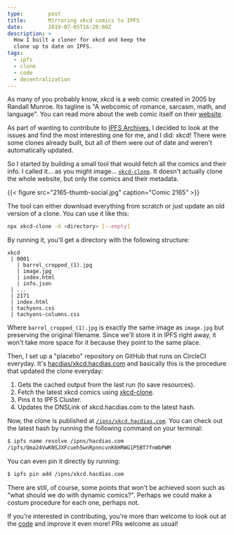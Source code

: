 ```yaml
---
type:        post
title:       Mirroring xkcd comics to IPFS
date:        2019-07-05T16:20:00Z
description: > 
  How I built a cloner for xkcd and keep the
  clone up to date on IPFS.
tags:
  - ipfs
  - clone
  - code
  - decentralization
---
```


As many of you probably know, xkcd is a web comic created in 2005 by Randall Munroe. Its tagline is "A webcomic of romance, sarcasm, math, and language". You can read more about the web comic itself on their [website](https://xkcd.com/about/).

As part of wanting to contribute to [IPFS Archives](https://github.com/ipfs/archives), I decided to look at the issues and find the most interesting one for me, and I did: xkcd! There were some clones already built, but all of them were out of date and weren't automatically updated.

So I started by building a small tool that would fetch all the comics and their info. I called it... as you might image... [`xkcd-clone`](https://github.com/hacdias/xkcd-clone). It doesn't actually clone the whole website, but only the comics and their metadata.

{{< figure src="2165-thumb-social.jpg" caption="Comic 2165" >}}

The tool can either download everything from scratch or just update an old version of a clone. You can use it like this:

```bash
npx xkcd-clone -d <directory> [--empty]
```

By running it, you'll get a directory with the following structure:

```text
xkcd
 | 0001
   | barrel_cropped_(1).jpg
   | image.jpg
   | index.html
   | info.json
 | ...
 | 2171
 | index.html
 | tachyons.css
 | tachyons-columns.css
```

Where `barrel_cropped_(1).jpg` is exactly the same image as `image.jpg` but preserving the original filename. Since we'll store it in IPFS right away, it won't take more space for it because they point to the same place.

Then, I set up a "placebo" repository on GitHub that runs on CircleCI everyday. It's [hacdias/xkcd.hacdias.com](https://github.com/hacdias/xkcd.hacdias.com) and basically this is the procedure that updated the clone everyday:

1. Gets the cached output from the last run (to save resources).
2. Fetch the latest xkcd comics using [xkcd-clone](https://github.com/hacdias/xkcd-clone).
3. Pins it to IPFS Cluster.
4. Updates the DNSLink of xkcd.hacdias.com to the latest hash.

Now, the clone is published at [`/ipns/xkcd.hacdias.com`](http://dweb.link/ipns/xkcd.hacdias.com/). You can check out the latest hash by running the following command on your terminal:

```bash
$ ipfs name resolve /ipns/hacdias.com
/ipfs/Qma24VwKNSJXFcueh5wnRpnncvnK6HRWG1P5BT7fnWbPWM
```

You can even pin it directly by running:

```bash
$ ipfs pin add /ipns/xkcd.hacdias.com
```

There are still, of course, some points that won't be achieved soon such as "what should we do with dynamic comics?". Perhaps we could make a costum procedure for each one, perhaps not.

If you're interested in contributing, you're more than welcome to look out at the [code](https://github.com/hacdias/xkcd-clone) and improve it even more! PRs welcome as usual!
